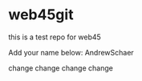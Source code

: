 # web45git
this is a test repo for web45


Add your name below: 
AndrewSchaer

change change change change